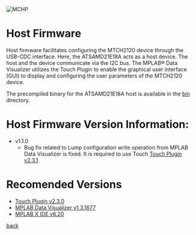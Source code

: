![MCHP](https://www.microchip.com/ResourcePackages/Microchip/assets/dist/images/logo.png)

# Host Firmware
Host firmware facilitates configuring the MTCH2120 device through the USB-CDC interface. Here, the ATSAMD21E18A acts as a host device. The host and the device communicate via the I2C bus. The MPLAB&#174; Data Visualizer utilizes the Touch Plugin to enable the graphical user interface (GUI) to display and configuring the user parameters of the MTCH2120 device.

The precompiled binary for the ATSAMD21E18A host is available in the [bin](../bin) directory.

# Host Firmware Version Information:
- v1.1.0
    - Bug fix related to Lump configuration write operation from MPLAB Data Visualizer is fixed. It is required to use Touch [Touch Plugin v2.3.1](https://gallery.microchip.com/packages/MPLAB-Touch).

# Recomended Versions
- [Touch Plugin v2.3.0](https://gallery.microchip.com/packages/MPLAB-Touch)
- [MPLAB Data Visualizer v1.3.1677](https://www.microchmplabip.com/mplab/mplab-data-visualizer)
- [MPLAB X IDE v6.20](https://www.microchip.com/mplab/mplab-x-ide)


[back](../../readme.md)



